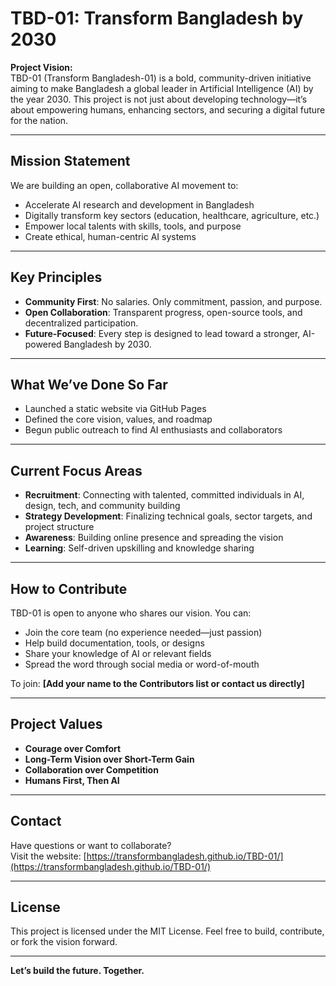 # TBD-01: Transform Bangladesh by 2030

**Project Vision:**  
TBD-01 (Transform Bangladesh-01) is a bold, community-driven initiative aiming to make Bangladesh a global leader in Artificial Intelligence (AI) by the year 2030. This project is not just about developing technology—it’s about empowering humans, enhancing sectors, and securing a digital future for the nation.

---

## Mission Statement

We are building an open, collaborative AI movement to:
- Accelerate AI research and development in Bangladesh
- Digitally transform key sectors (education, healthcare, agriculture, etc.)
- Empower local talents with skills, tools, and purpose
- Create ethical, human-centric AI systems

---

## Key Principles

- **Community First**: No salaries. Only commitment, passion, and purpose.
- **Open Collaboration**: Transparent progress, open-source tools, and decentralized participation.
- **Future-Focused**: Every step is designed to lead toward a stronger, AI-powered Bangladesh by 2030.

---

## What We’ve Done So Far

- Launched a static website via GitHub Pages  
- Defined the core vision, values, and roadmap  
- Begun public outreach to find AI enthusiasts and collaborators  

---

## Current Focus Areas

- **Recruitment**: Connecting with talented, committed individuals in AI, design, tech, and community building  
- **Strategy Development**: Finalizing technical goals, sector targets, and project structure  
- **Awareness**: Building online presence and spreading the vision  
- **Learning**: Self-driven upskilling and knowledge sharing  

---

## How to Contribute

TBD-01 is open to anyone who shares our vision. You can:
- Join the core team (no experience needed—just passion)
- Help build documentation, tools, or designs
- Share your knowledge of AI or relevant fields
- Spread the word through social media or word-of-mouth

To join: **[Add your name to the Contributors list or contact us directly]**

---

## Project Values

- **Courage over Comfort**  
- **Long-Term Vision over Short-Term Gain**  
- **Collaboration over Competition**  
- **Humans First, Then AI**

---

## Contact

Have questions or want to collaborate?  
Visit the website: [https://transformbangladesh.github.io/TBD-01/](https://transformbangladesh.github.io/TBD-01/)

---

## License

This project is licensed under the MIT License. Feel free to build, contribute, or fork the vision forward.

---

**Let’s build the future. Together.**
